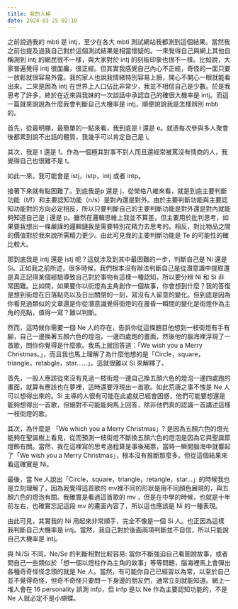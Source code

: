 ```yaml
---
title: 我的人格
date: 2024-03-25 02:10
---
```

之前說過我的 mbti 是 intj，至少在各大 mbti 測試網站我都測到這個結果。當然我之前也提及過我自己對於這個測試結果是相當懷疑的。一來覺得自己與網上其他自稱測到 intj 的網民很不一樣，與大家對於 intj 的刻板印象也很不一樣。比如說，大家普遍覺得 intj 很面癱，很正經。但其實我感覺自己內心不正經，奇怪的一面只要一放鬆就很容易外露。我的家人也說我情緒特別容易上臉，開心不開心一眼就能看出來。二來是因為 intj 在世界上人口佔比非常少，我並不相信自己是少數。於是我思考了許多，終於在近來與我妹的一次談話中承認自己的確很大機率是 intj。而這一篇就來說說為什麼我會判斷自己大機率是 intj，順便說說我是怎樣辨別 mbti 的。

首先，從最明顯，最簡單的一點來看，我到底是 i 還是 e。就憑每次參與多人聚會後都累到說不出話的體質，我幾乎可以肯定自己是 i。

其次，我是 t 還是 f。作為一個極其對事不對人而且還經常被罵沒有情商的人，我覺得自己也很難不是 t。

如此一來，我可能會是 istj，istp，intj 或者 intp。

接著下來就有點困難了。到底我是p 還是 j，從榮格八維來看，就是到底主要判斷功能（t/f）和主要認知功能（n/s）是對內還是對外。由於主要判斷功能與主要認知功能對的方向必定相反，所以只要判斷自己的主要判斷功能是對外還是對內就能夠知道自己是 j 還是 p。雖然在邏輯思維上我並不算差，但主要用於批判思考，如果要我想出一條嚴謹的邏輯鏈我是需要特別花精力去思考的。相反，對比物品之間的價值對於我來說所需精力更少。由此可見我的主要判斷功能是 Te 的可能性的確比較大。

那到底我是 intj 還是 istj 呢？這就涉及到其中最困難的一步，判斷自己是 Ni 還是 Si。正如我之前所述，很多時候，我們根本沒有辦法判斷自己是從潛意識中提取還是真正記得某個經驗導致自己對於事物有這樣一種認知，所以要分辨 Ni 和 Si 非常困難。比如問，如果要你以街燈為主角創作一個故事，你會想到什麼？我的答復是想到街燈在日落點亮以及日出關閉的一刻，寫沒有人留意的變化。但到底是因為你看見過類似的文章還是你從潛意識覺得街燈的在晨昏一瞬間的變化是街燈作為主角的亮點，值得一寫？難以判斷。

然而，這時候你需要一個 Ne 人的存在，告訴你從這條題目他想到一枝街燈有手有腳，自己一邊換著五顏六色的燈泡，一邊四處跑的畫面，然後他的腦海裡浮現了一首歌，問你你覺得是什麼歌。我馬上就回答道：「We wish you a Merry Christmas。」，而且我也馬上理解了為什麼他想的是「Circle，square，triangle，retabgle，star……」。這就很難以 Si 來解釋了。

首先，一般人應該從來沒有見過一枝街燈一邊自己換五顏六色的燈泡一邊四處跑的畫面，就算有應該也在夢裡，這時還要浮現出一首歌。如此荒唐之事不愧是 Ne 人可以想得出來的。Si 主導的人很有可能在此處就已經會困惑，他們可能要想還是能夠想得出一首歌，但絕對不可能能夠馬上回答，除非他們真的認識一首講述這樣一枝街燈的歌。

其次，為什麼是 「We which you a Merry Christmas」? 是因為五顏六色的燈光能夠在聖誕樹上看見，從而預測一枝街燈不斷換五顏六色的燈泡是因為它與聖誕節燈飾有關。當然，我在這裡寫的思考過程算是事後補票，當時一瞬間腦海中就響起了「We wish you a Merry Christmas」，根本沒有推斷那麼多。但從這個結果來看這確實是 Ni。

最後，當 Ne 人說出「Circle，square，triangle，retangle，star…」的時候我也是立刻理解了，因為我覺得這首歌的 mv裡不同的形狀是用不同顏色展現的，與五顏六色的燈泡有關。我確實是看過這首歌的 mv ，但是在中學的時候，也就是十年前左右，也確實忘記這段 mv 的畫面內容了，所以這也應該是 Ni 的一種表現。

由此可見，其實我的 Ni 用起來非常順手，完全不像是一個 Si 人。也正因為這樣我判斷自己大機率是 intj。當然，我自己對於後面兩項判斷並不自信，所以只能說自己大機率是 intj。

與 Ni/Si 不同，Ne/Se 的判斷相對比較容易: 當你不斷強迫自己看圖說故事，或者問自己一些類似於「想一個以燈柱作為主角的故事」等等問題，腦海裡馬上會彈出各種奇奇怪怪念頭的就是 Ne 人。當然，有可能你自己已經習以為常，以至於自己並不覺得奇怪，但奇不奇怪只要問一下身邊的朋友們，通常立刻就能知道。網上一堆人會在 16 personality 誤測 infp，但 infp 是以 Ne 作為主要認知功能的，不是 Ne 人就必定不是小蝴蝶。
